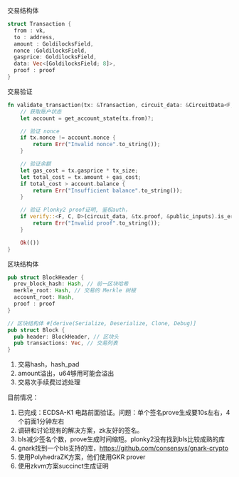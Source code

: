 交易结构体
```rust
struct Transaction { 
  from : vk, 
  to : address, 
  amount : GoldilocksField,
  nonce :GoldilocksField,
  gasprice: GoldilocksField, 
  data: Vec<[GoldilocksField; 8]>, 
  proof : proof 
}
```

交易验证
```rust
fn validate_transaction(tx: &Transaction, circuit_data: &CircuitData<F, C, D>) -> Result<(), String> {
    // 获取账户状态
    let account = get_account_state(tx.from)?;

    // 验证 nonce
    if tx.nonce != account.nonce {
        return Err("Invalid nonce".to_string());
    }

    // 验证余额
    let gas_cost = tx.gasprice * tx_size;
    let total_cost = tx.amount + gas_cost;
    if total_cost > account.balance {
        return Err("Insufficient balance".to_string());
    }

    // 验证 Plonky2 proof证明, 鉴权auth，
    if verify::<F, C, D>(circuit_data, &tx.proof, &public_inputs).is_err() {
        return Err("Invalid proof".to_string());
    }

    Ok(())
}
```
区块结构体
```rust
pub struct BlockHeader { 
  prev_block_hash: Hash, // 前一区块哈希 
  merkle_root: Hash, // 交易的 Merkle 树根 
  account_root: Hash,
  proof : proof
}

// 区块结构体 #[derive(Serialize, Deserialize, Clone, Debug)] 
pub struct Block { 
  pub header: BlockHeader, // 区块头 
  pub transactions: Vec, // 交易列表 
}
```

1. 交易hash，hash_pad
2. amount溢出，u64够用可能会溢出
3. 交易次手续费过滤处理


目前情况：
1. 已完成：ECDSA-K1 电路前面验证。问题：单个签名prove生成要10s左右，4个前面1分钟左右
2. 调研和讨论现有的解决方案，zk友好的签名。
3. bls减少签名个数，prove生成时间缩短。plonky2没有找到bls比较成熟的库
4. gnark找到一个bls支持的库，https://github.com/consensys/gnark-crypto
5. 使用PolyhedraZK方案，他们使用GKR prover
6. 使用zkvm方案succinct生成证明
